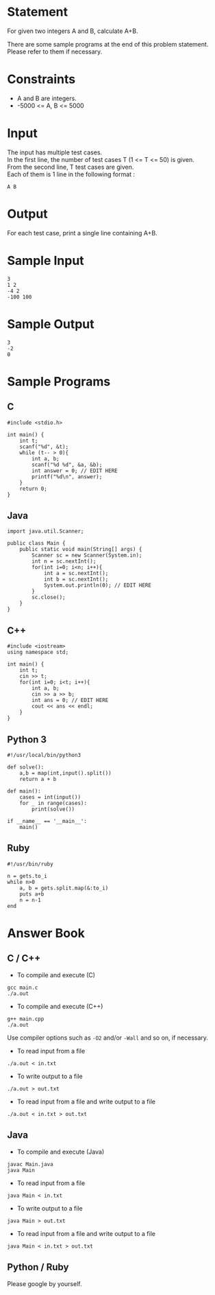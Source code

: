# Statement

For given two integers A and B, calculate A+B.

There are some sample programs at the end of this problem statement.  
Please refer to them if necessary.

# Constraints

* A and B are integers.
* -5000 <= A, B <= 5000

# Input

The input has multiple test cases.   
In the first line, the number of test cases T (1 <= T <= 50) is given.  
From the second line, T test cases are given.  
Each of them is 1 line in the following format :  

```
A B
```

# Output
For each test case, print a single line containing A+B.

# Sample Input
```
3
1 2
-4 2
-100 100
```

# Sample Output
```
3
-2
0
```

# Sample Programs

## C

```
#include <stdio.h>

int main() {
    int t;
    scanf("%d", &t);
    while (t-- > 0){
        int a, b;
        scanf("%d %d", &a, &b);
        int answer = 0; // EDIT HERE
        printf("%d\n", answer);
    }
    return 0;
}
```

## Java

```
import java.util.Scanner;

public class Main {
	public static void main(String[] args) {
		Scanner sc = new Scanner(System.in);
		int n = sc.nextInt();
		for(int i=0; i<n; i++){
			int a = sc.nextInt();
			int b = sc.nextInt();
			System.out.println(0); // EDIT HERE
		}
		sc.close();
	}
}
```

## C++

```
#include <iostream>
using namespace std;

int main() {
    int t;
    cin >> t;
    for(int i=0; i<t; i++){
        int a, b;
        cin >> a >> b;
        int ans = 0; // EDIT HERE
        cout << ans << endl;
    }
}
```

## Python 3

```
#!/usr/local/bin/python3

def solve():
    a,b = map(int,input().split())
    return a + b

def main():
    cases = int(input())
    for _ in range(cases):
        print(solve())

if __name__ == '__main__':
    main()
```

## Ruby

```
#!/usr/bin/ruby

n = gets.to_i
while n>0
    a, b = gets.split.map(&:to_i)
    puts a+b
    n = n-1
end
```

# Answer Book

## C / C++

* To compile and execute (C)

```
gcc main.c
./a.out
```

* To compile and execute (C++)

```
g++ main.cpp
./a.out
```

Use compiler options such as ``-O2`` and/or ``-Wall`` and so on, if necessary.

* To read input from a file

```
./a.out < in.txt
```

* To write output to a file

```
./a.out > out.txt
```

* To read input from a file and write output to a file

```
./a.out < in.txt > out.txt
```

## Java

* To compile and execute (Java)

```
javac Main.java
java Main
```

* To read input from a file

```
java Main < in.txt
```

* To write output to a file

```
java Main > out.txt
```

* To read input from a file and write output to a file

```
java Main < in.txt > out.txt
```

## Python / Ruby

Please google by yourself.
